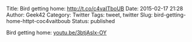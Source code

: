 Title: Bird getting home: http://t.co/c4vaITboUB
Date: 2015-02-17 21:28
Author: Geek42
Category: Twitter
Tags: tweet, twitter
Slug: bird-getting-home-httpt-coc4vaitboub
Status: published

Bird getting home: [youtu.be/3btjAslx-OY](http://youtu.be/3btjAslx-OY)

